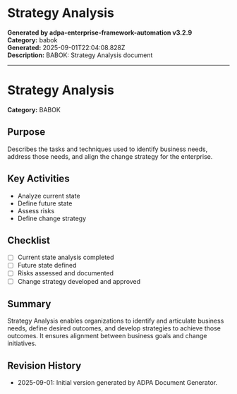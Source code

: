 # Strategy Analysis

**Generated by adpa-enterprise-framework-automation v3.2.9**  
**Category:** babok  
**Generated:** 2025-09-01T22:04:08.828Z  
**Description:** BABOK: Strategy Analysis document

---

# Strategy Analysis

**Category:** BABOK

## Purpose
Describes the tasks and techniques used to identify business needs, address those needs, and align the change strategy for the enterprise.

## Key Activities
- Analyze current state
- Define future state
- Assess risks
- Define change strategy

## Checklist
- [ ] Current state analysis completed
- [ ] Future state defined
- [ ] Risks assessed and documented
- [ ] Change strategy developed and approved

## Summary
Strategy Analysis enables organizations to identify and articulate business needs, define desired outcomes, and develop strategies to achieve those outcomes. It ensures alignment between business goals and change initiatives.

## Revision History
- 2025-09-01: Initial version generated by ADPA Document Generator.

